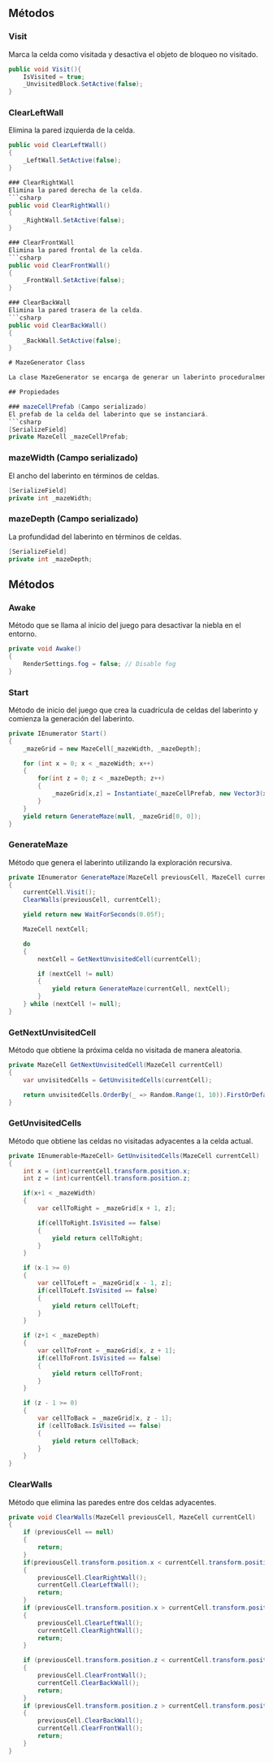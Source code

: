 ## Métodos

### Visit
Marca la celda como visitada y desactiva el objeto de bloqueo no visitado.
```csharp
public void Visit(){
    IsVisited = true;
    _UnvisitedBlock.SetActive(false);
}
```

### ClearLeftWall
Elimina la pared izquierda de la celda.
```csharp
public void ClearLeftWall()
{
    _LeftWall.SetActive(false);
}

### ClearRightWall
Elimina la pared derecha de la celda.
```csharp
public void ClearRightWall()
{
    _RightWall.SetActive(false);
}

### ClearFrontWall
Elimina la pared frontal de la celda.
```csharp
public void ClearFrontWall()
{
    _FrontWall.SetActive(false);
}

### ClearBackWall
Elimina la pared trasera de la celda.
```csharp
public void ClearBackWall()
{
    _BackWall.SetActive(false);
}

# MazeGenerator Class

La clase MazeGenerator se encarga de generar un laberinto proceduralmente utilizando el algoritmo de exploración recursiva.

## Propiedades

### mazeCellPrefab (Campo serializado)
El prefab de la celda del laberinto que se instanciará.
```csharp
[SerializeField]
private MazeCell _mazeCellPrefab;
```

### mazeWidth (Campo serializado)
El ancho del laberinto en términos de celdas.
```csharp
[SerializeField]
private int _mazeWidth;
```

### mazeDepth (Campo serializado)
La profundidad del laberinto en términos de celdas.
```csharp
[SerializeField]
private int _mazeDepth;
```

## Métodos

### Awake
Método que se llama al inicio del juego para desactivar la niebla en el entorno.
```csharp
private void Awake()
{
    RenderSettings.fog = false; // Disable fog
}
```

### Start
Método de inicio del juego que crea la cuadrícula de celdas del laberinto y comienza la generación del laberinto.
```csharp
private IEnumerator Start()
{
    _mazeGrid = new MazeCell[_mazeWidth, _mazeDepth];

    for (int x = 0; x < _mazeWidth; x++)
    {
        for(int z = 0; z < _mazeDepth; z++)
        {
            _mazeGrid[x,z] = Instantiate(_mazeCellPrefab, new Vector3(x, 0, z), Quaternion.identity);
        }
    }
    yield return GenerateMaze(null, _mazeGrid[0, 0]);
}
```

### GenerateMaze
Método que genera el laberinto utilizando la exploración recursiva.
```csharp
private IEnumerator GenerateMaze(MazeCell previousCell, MazeCell currentCell)
{
    currentCell.Visit();
    ClearWalls(previousCell, currentCell);

    yield return new WaitForSeconds(0.05f);

    MazeCell nextCell;

    do
    {
        nextCell = GetNextUnvisitedCell(currentCell);

        if (nextCell != null)
        {
            yield return GenerateMaze(currentCell, nextCell);
        }
    } while (nextCell != null);
}
```

### GetNextUnvisitedCell
Método que obtiene la próxima celda no visitada de manera aleatoria.
```csharp
private MazeCell GetNextUnvisitedCell(MazeCell currentCell)
{
    var unvisitedCells = GetUnvisitedCells(currentCell);

    return unvisitedCells.OrderBy(_ => Random.Range(1, 10)).FirstOrDefault();
}
```

### GetUnvisitedCells
Método que obtiene las celdas no visitadas adyacentes a la celda actual.
```csharp
private IEnumerable<MazeCell> GetUnvisitedCells(MazeCell currentCell)
{
    int x = (int)currentCell.transform.position.x;
    int z = (int)currentCell.transform.position.z;

    if(x+1 < _mazeWidth)
    {
        var cellToRight = _mazeGrid[x + 1, z];

        if(cellToRight.IsVisited == false)
        {
            yield return cellToRight;
        }
    }

    if (x-1 >= 0)
    {
        var cellToLeft = _mazeGrid[x - 1, z];
        if(cellToLeft.IsVisited == false)
        {
            yield return cellToLeft;
        }
    }

    if (z+1 < _mazeDepth)
    {
        var cellToFront = _mazeGrid[x, z + 1];
        if(cellToFront.IsVisited == false)
        {
            yield return cellToFront;
        }
    }

    if (z - 1 >= 0)
    {
        var cellToBack = _mazeGrid[x, z - 1];
        if (cellToBack.IsVisited == false)
        {
            yield return cellToBack;
        }
    }
}
```

### ClearWalls
Método que elimina las paredes entre dos celdas adyacentes.
```csharp
private void ClearWalls(MazeCell previousCell, MazeCell currentCell)
{
    if (previousCell == null)
    {
        return;
    }
    if(previousCell.transform.position.x < currentCell.transform.position.x)
    {
        previousCell.ClearRightWall();
        currentCell.ClearLeftWall();
        return;
    }
    if (previousCell.transform.position.x > currentCell.transform.position.x)
    {
        previousCell.ClearLeftWall();
        currentCell.ClearRightWall();
        return;
    }

    if (previousCell.transform.position.z < currentCell.transform.position.z)
    {
        previousCell.ClearFrontWall();
        currentCell.ClearBackWall();
        return;
    }
    if (previousCell.transform.position.z > currentCell.transform.position.z)
    {
        previousCell.ClearBackWall();
        currentCell.ClearFrontWall();
        return;
    }
}
```
